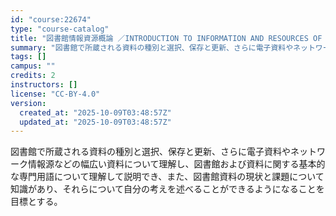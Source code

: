 ```yaml
---
id: "course:22674"
type: "course-catalog"
title: "図書館情報資源概論 ／INTRODUCTION TO INFORMATION AND RESOURCES OF LIBRARIES"
summary: "図書館で所蔵される資料の種別と選択、保存と更新、さらに電子資料やネットワーク情報源などの幅広い資料について理解し、図書館および資料に関する基本的な専門用語について理解して説明でき、また、図書館資料の現状と課題について知識があり、それらについ…"
tags: []
campus: ""
credits: 2
instructors: []
license: "CC-BY-4.0"
version:
  created_at: "2025-10-09T03:48:57Z"
  updated_at: "2025-10-09T03:48:57Z"
---
```

図書館で所蔵される資料の種別と選択、保存と更新、さらに電子資料やネットワーク情報源などの幅広い資料について理解し、図書館および資料に関する基本的な専門用語について理解して説明でき、また、図書館資料の現状と課題について知識があり、それらについて自分の考えを述べることができるようになることを目標とする。
